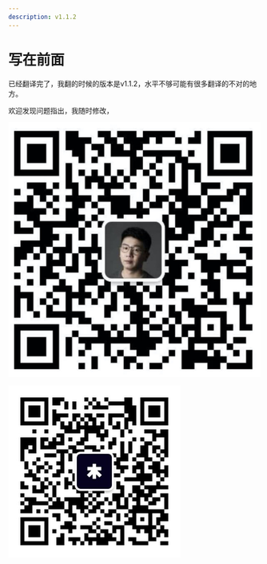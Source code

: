 ```yaml
---
description: v1.1.2
---
```


# 写在前面

已经翻译完了，我翻的时候的版本是v1.1.2，水平不够可能有很多翻译的不对的地方。

欢迎发现问题指出，我随时修改，

![&#x4E2A;&#x4EBA;&#x5FAE;&#x4FE1;&#x53F7;](.gitbook/assets/ge-ren-wei-xin-er-wei-ma.jpg)

![&#x6211;&#x7684;&#x516C;&#x4F17;&#x53F7; &#x6B22;&#x8FCE;&#x5173;&#x6CE8;](.gitbook/assets/qrcode_for_gh_db457be32a72_344.jpg)

